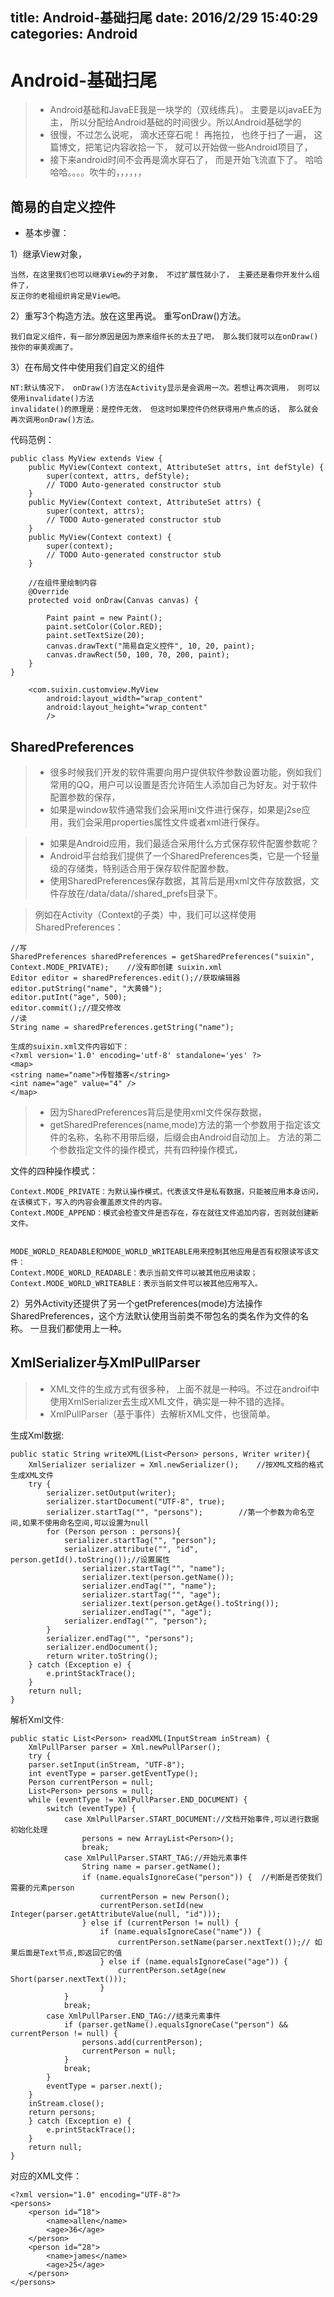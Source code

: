 title: Android-基础扫尾
date: 2016/2/29 15:40:29   
categories: Android
---

# Android-基础扫尾 #

>- Android基础和JavaEE我是一块学的（双线练兵）。 主要是以javaEE为主， 所以分配给Android基础的时间很少。所以Android基础学的
>- 很慢，不过怎么说呢， 滴水还穿石呢！ 再拖拉， 也终于扫了一遍， 这篇博文，把笔记内容收拾一下， 就可以开始做一些Android项目了，
>- 接下来android时间不会再是滴水穿石了， 而是开始飞流直下了。 哈哈哈哈。。。。吹牛的，，，，，， 


## 简易的自定义控件 ##
- 基本步骤：

1）继承View对象，

	当然，在这里我们也可以继承View的子对象， 不过扩展性就小了， 主要还是看你开发什么组件了，
	反正你的老祖组织肯定是View吧。

2）重写3个构造方法。放在这里再说。  重写onDraw()方法。

	我们自定义组件，有一部分原因是因为原来组件长的太丑了吧， 那么我们就可以在onDraw()按你的审美观画了。
3）在布局文件中使用我们自定义的组件

	NT:默认情况下， onDraw()方法在Activity显示是会调用一次。若想让再次调用， 则可以使用invalidate()方法
	invalidate()的原理是：是控件无效， 但这时如果控件仍然获得用户焦点的话， 那么就会再次调用onDraw()方法。

代码范例：

	public class MyView extends View {
		public MyView(Context context, AttributeSet attrs, int defStyle) {
			super(context, attrs, defStyle);
			// TODO Auto-generated constructor stub
		}
		public MyView(Context context, AttributeSet attrs) {
			super(context, attrs);
			// TODO Auto-generated constructor stub
		}
		public MyView(Context context) {
			super(context);
			// TODO Auto-generated constructor stub
		}
	
		//在组件里绘制内容
		@Override
		protected void onDraw(Canvas canvas) {
			
			Paint paint = new Paint();
			paint.setColor(Color.RED);
			paint.setTextSize(20);	
			canvas.drawText("简易自定义控件", 10, 20, paint);
			canvas.drawRect(50, 100, 70, 200, paint);	
		}		
	}
	
	    <com.suixin.customview.MyView
	        android:layout_width="wrap_content"
	        android:layout_height="wrap_content"
	        />


## SharedPreferences ##
>- 很多时候我们开发的软件需要向用户提供软件参数设置功能，例如我们常用的QQ，用户可以设置是否允许陌生人添加自己为好友。对于软件配置参数的保存，
>- 如果是window软件通常我们会采用ini文件进行保存，如果是j2se应用，我们会采用properties属性文件或者xml进行保存。


> - 如果是Android应用，我们最适合采用什么方式保存软件配置参数呢？
> - Android平台给我们提供了一个SharedPreferences类，它是一个轻量级的存储类，特别适合用于保存软件配置参数。
> - 使用SharedPreferences保存数据，其背后是用xml文件存放数据，文件存放在/data/data/<package name>/shared_prefs目录下。

> 例如在Activity（Context的子类）中，我们可以这样使用SharedPreferences：

	//写     
	SharedPreferences sharedPreferences = getSharedPreferences("suixin", Context.MODE_PRIVATE);    //没有即创建 suixin.xml
	Editor editor = sharedPreferences.edit();//获取编辑器
	editor.putString("name", "大黄蜂");
	editor.putInt("age", 500);
	editor.commit();//提交修改
	//读
	String name = sharedPreferences.getString("name");

	生成的suixin.xml文件内容如下：
	<?xml version='1.0' encoding='utf-8' standalone='yes' ?>
	<map>
	<string name="name">传智播客</string>
	<int name="age" value="4" />
	</map>


> - 因为SharedPreferences背后是使用xml文件保存数据，
> - getSharedPreferences(name,mode)方法的第一个参数用于指定该文件的名称，名称不用带后缀，后缀会由Android自动加上。
> 方法的第二个参数指定文件的操作模式，共有四种操作模式，

文件的四种操作模式：

	Context.MODE_PRIVATE：为默认操作模式，代表该文件是私有数据，只能被应用本身访问，在该模式下，写入的内容会覆盖原文件的内容。
	Context.MODE_APPEND：模式会检查文件是否存在，存在就往文件追加内容，否则就创建新文件。
	
	
	MODE_WORLD_READABLE和MODE_WORLD_WRITEABLE用来控制其他应用是否有权限读写该文件：
	Context.MODE_WORLD_READABLE：表示当前文件可以被其他应用读取；
	Context.MODE_WORLD_WRITEABLE：表示当前文件可以被其他应用写入。

2）另外Activity还提供了另一个getPreferences(mode)方法操作SharedPreferences，这个方法默认使用当前类不带包名的类名作为文件的名称。
   一旦我们都使用上一种。

## XmlSerializer与XmlPullParser ##
>- XML文件的生成方式有很多种， 上面不就是一种吗。不过在androif中使用XmlSerializer去生成XML文件，确实是一种不错的选择。
>- XmlPullParser（基于事件）去解析XML文件，也很简单。


生成Xml数据:

	public static String writeXML(List<Person> persons, Writer writer){
	    XmlSerializer serializer = Xml.newSerializer();    //按XML文档的格式生成XML文件
	    try {
	        serializer.setOutput(writer);
	        serializer.startDocument("UTF-8", true);
	        serializer.startTag("", "persons");        //第一个参数为命名空间,如果不使用命名空间,可以设置为null
	        for (Person person : persons){
	            serializer.startTag("", "person");
	            serializer.attribute("", "id", person.getId().toString());//设置属性
		            serializer.startTag("", "name");
		            serializer.text(person.getName());
		            serializer.endTag("", "name");
		            serializer.startTag("", "age");
		            serializer.text(person.getAge().toString());
		            serializer.endTag("", "age");
	            serializer.endTag("", "person");
	        }
	        serializer.endTag("", "persons");
	        serializer.endDocument();
	        return writer.toString();
	    } catch (Exception e) {
	        e.printStackTrace();
	    }
	    return null;
	}



解析Xml文件:
	
	public static List<Person> readXML(InputStream inStream) {
		XmlPullParser parser = Xml.newPullParser();
		try {
		parser.setInput(inStream, "UTF-8");
		int eventType = parser.getEventType();
		Person currentPerson = null;
		List<Person> persons = null;
		while (eventType != XmlPullParser.END_DOCUMENT) {
			switch (eventType) {
				case XmlPullParser.START_DOCUMENT://文档开始事件,可以进行数据初始化处理
					persons = new ArrayList<Person>();        
					break;
				case XmlPullParser.START_TAG://开始元素事件
					String name = parser.getName();    
					if (name.equalsIgnoreCase("person")) {  //判断是否使我们需要的元素person
						currentPerson = new Person();
						currentPerson.setId(new Integer(parser.getAttributeValue(null, "id")));
					} else if (currentPerson != null) {
						if (name.equalsIgnoreCase("name")) {
							currentPerson.setName(parser.nextText());// 如果后面是Text节点,即返回它的值
						} else if (name.equalsIgnoreCase("age")) {
							currentPerson.setAge(new Short(parser.nextText()));
						}
				}
				break;
			case XmlPullParser.END_TAG://结束元素事件
				if (parser.getName().equalsIgnoreCase("person") && currentPerson != null) {
					persons.add(currentPerson);
					currentPerson = null;
				}
				break;
			}
			eventType = parser.next();
		}
		inStream.close();
		return persons;
		} catch (Exception e) {
			e.printStackTrace();
		}
		return null;
	}


对应的XML文件：

	<?xml version="1.0" encoding="UTF-8"?>
	<persons>
		<person id=“18">
			<name>allen</name>
			<age>36</age>
		</person>
		<person id=“28">
			<name>james</name>
			<age>25</age>
		</person>
	</persons>



